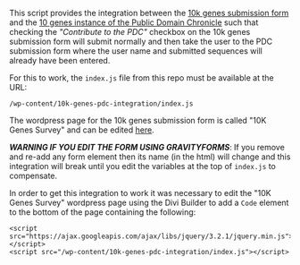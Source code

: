 This script provides the integration between the [10k genes submission form](https://biobricks.org/10k-genes-survey/) and the [10 genes instance of the Public Domain Chronicle](https://pdc.biobricks.org/tenkgenes) such that checking the _"Contribute to the PDC"_ checkbox on the 10k genes submission form will submit normally and then take the user to the PDC submission form where the user name and submitted sequences will already have been entered.

For this to work, the `index.js` file from this repo must be available at the URL:

```
/wp-content/10k-genes-pdc-integration/index.js
```

The wordpress page for the 10k genes submission form is called "10K Genes Survey" and can be edited [here](https://biobricks.org/wordpress/wp-admin/post.php?post=2907&action=edit).

***WARNING IF YOU EDIT THE FORM USING GRAVITYFORMS***: If you remove and re-add any form element then its name (in the html) will change and this integration will break until you edit the variables at the top of `index.js` to compensate.

In order to get this integration to work it was necessary to edit the "10K Genes Survey" wordpress page using the Divi Builder to add a `Code` element to the bottom of the page containing the following:

```
<script src="https://ajax.googleapis.com/ajax/libs/jquery/3.2.1/jquery.min.js"></script>
<script src="/wp-content/10k-genes-pdc-integration/index.js"></script>
```

